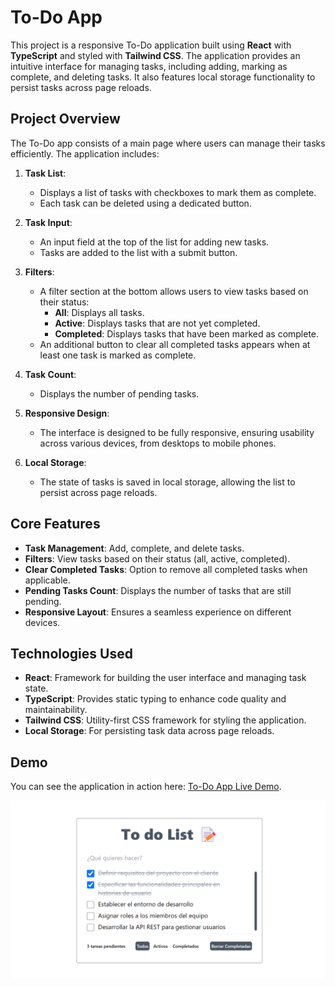 # To-Do App

This project is a responsive To-Do application built using **React** with **TypeScript** and styled with **Tailwind CSS**. The application provides an intuitive interface for managing tasks, including adding, marking as complete, and deleting tasks. It also features local storage functionality to persist tasks across page reloads.

## Project Overview

The To-Do app consists of a main page where users can manage their tasks efficiently. The application includes:

1. **Task List**:
   - Displays a list of tasks with checkboxes to mark them as complete.
   - Each task can be deleted using a dedicated button.

2. **Task Input**:
   - An input field at the top of the list for adding new tasks.
   - Tasks are added to the list with a submit button.

3. **Filters**:
   - A filter section at the bottom allows users to view tasks based on their status:
     - **All**: Displays all tasks.
     - **Active**: Displays tasks that are not yet completed.
     - **Completed**: Displays tasks that have been marked as complete.
   - An additional button to clear all completed tasks appears when at least one task is marked as complete.

4. **Task Count**:
   - Displays the number of pending tasks.

5. **Responsive Design**:
   - The interface is designed to be fully responsive, ensuring usability across various devices, from desktops to mobile phones.

6. **Local Storage**:
   - The state of tasks is saved in local storage, allowing the list to persist across page reloads.

## Core Features

- **Task Management**: Add, complete, and delete tasks.
- **Filters**: View tasks based on their status (all, active, completed).
- **Clear Completed Tasks**: Option to remove all completed tasks when applicable.
- **Pending Tasks Count**: Displays the number of tasks that are still pending.
- **Responsive Layout**: Ensures a seamless experience on different devices.

## Technologies Used

- **React**: Framework for building the user interface and managing task state.
- **TypeScript**: Provides static typing to enhance code quality and maintainability.
- **Tailwind CSS**: Utility-first CSS framework for styling the application.
- **Local Storage**: For persisting task data across page reloads.

## Demo

You can see the application in action here: [To-Do App Live Demo](https://to-do-app-nine-flame.vercel.app/).

![To-Do App Demo](https://raw.githubusercontent.com/ChristianDev47/To-do-app/refs/heads/master/public/to_do_app.webp)
